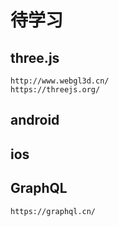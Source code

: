 # 待学习

## three.js

```
http://www.webgl3d.cn/
https://threejs.org/
```

## android

## ios


## GraphQL

```
https://graphql.cn/
```

